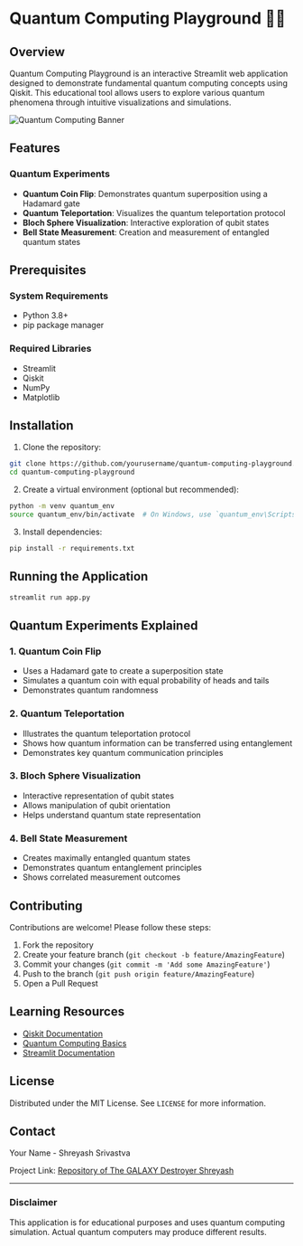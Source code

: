 # Quantum Computing Playground 🔬🔮

## Overview

Quantum Computing Playground is an interactive Streamlit web application designed to demonstrate fundamental quantum computing concepts using Qiskit. This educational tool allows users to explore various quantum phenomena through intuitive visualizations and simulations.

![Quantum Computing Banner](https://www.google.com/imgres?q=ibm%20quantum%20computing&imgurl=https%3A%2F%2Fwww.japan.go.jp%2Fkizuna%2F_src%2F8001094%2F100000_qubit_quantum_computer_01.jpg%3Fv%3D1731983024945&imgrefurl=https%3A%2F%2Fwww.japan.go.jp%2Fkizuna%2F2024%2F03%2F100000_qubit_quantum_computer.html&docid=mQcIgvx1ryvD2M&tbnid=DqLu2ME8p3uHPM&vet=12ahUKEwin2OXXu4OKAxXWs1YBHVHLHo4QM3oECHkQAA..i&w=960&h=1439&hcb=2&ved=2ahUKEwin2OXXu4OKAxXWs1YBHVHLHo4QM3oECHkQAA)

## Features

### Quantum Experiments
- **Quantum Coin Flip**: Demonstrates quantum superposition using a Hadamard gate
- **Quantum Teleportation**: Visualizes the quantum teleportation protocol
- **Bloch Sphere Visualization**: Interactive exploration of qubit states
- **Bell State Measurement**: Creation and measurement of entangled quantum states

## Prerequisites

### System Requirements
- Python 3.8+
- pip package manager

### Required Libraries
- Streamlit
- Qiskit
- NumPy
- Matplotlib

## Installation

1. Clone the repository:
```bash
git clone https://github.com/yourusername/quantum-computing-playground.git
cd quantum-computing-playground
```

2. Create a virtual environment (optional but recommended):
```bash
python -m venv quantum_env
source quantum_env/bin/activate  # On Windows, use `quantum_env\Scripts\activate`
```

3. Install dependencies:
```bash
pip install -r requirements.txt
```

## Running the Application

```bash
streamlit run app.py
```

## Quantum Experiments Explained

### 1. Quantum Coin Flip
- Uses a Hadamard gate to create a superposition state
- Simulates a quantum coin with equal probability of heads and tails
- Demonstrates quantum randomness

### 2. Quantum Teleportation
- Illustrates the quantum teleportation protocol
- Shows how quantum information can be transferred using entanglement
- Demonstrates key quantum communication principles

### 3. Bloch Sphere Visualization
- Interactive representation of qubit states
- Allows manipulation of qubit orientation
- Helps understand quantum state representation

### 4. Bell State Measurement
- Creates maximally entangled quantum states
- Demonstrates quantum entanglement principles
- Shows correlated measurement outcomes

## Contributing

Contributions are welcome! Please follow these steps:

1. Fork the repository
2. Create your feature branch (`git checkout -b feature/AmazingFeature`)
3. Commit your changes (`git commit -m 'Add some AmazingFeature'`)
4. Push to the branch (`git push origin feature/AmazingFeature`)
5. Open a Pull Request

## Learning Resources

- [Qiskit Documentation](https://qiskit.org/documentation/)
- [Quantum Computing Basics](https://www.ibm.com/quantum-computing/learn/what-is-quantum-computing/)
- [Streamlit Documentation](https://docs.streamlit.io/)

## License

Distributed under the MIT License. See `LICENSE` for more information.

## Contact

Your Name - Shreyash Srivastva

Project Link: [Repository of The GALAXY Destroyer Shreyash](https://github.com/shreyazh/Quant-Comp-Project.git)

---

### Disclaimer
This application is for educational purposes and uses quantum computing simulation. Actual quantum computers may produce different results.
